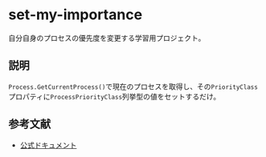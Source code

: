 # set-my-importance

自分自身のプロセスの優先度を変更する学習用プロジェクト。  

## 説明

`Process.GetCurrentProcess()`で現在のプロセスを取得し、その`PriorityClass`プロパティに`ProcessPriorityClass`列挙型の値をセットするだけ。  

## 参考文献

- [公式ドキュメント](https://learn.microsoft.com/ja-jp/dotnet/api/system.diagnostics.processpriorityclass)
